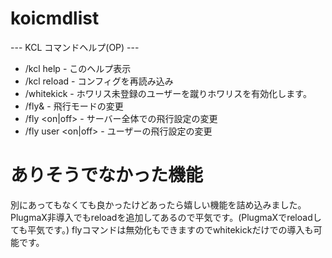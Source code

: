 # koicmdlist
--- KCL コマンドヘルプ(OP) ---
 - /kcl help - このヘルプ表示
 - /kcl reload - コンフィグを再読み込み
 - /whitekick - ホワリス未登録のユーザーを蹴りホワリスを有効化します。
 - /fly& - 飛行モードの変更
 - /fly <on|off> - サーバー全体での飛行設定の変更
 - /fly user <mcid> <on|off> - ユーザーの飛行設定の変更
# ありそうでなかった機能
別にあってもなくても良かったけどあったら嬉しい機能を詰め込みました。
PlugmaX非導入でもreloadを追加してあるので平気です。(PlugmaXでreloadしても平気です。)
flyコマンドは無効化もできますのでwhitekickだけでの導入も可能です。
